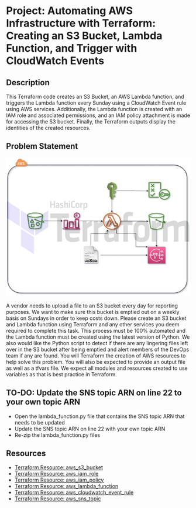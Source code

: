 # Project: Automating AWS Infrastructure with Terraform: Creating an S3 Bucket, Lambda Function, and Trigger with CloudWatch Events

## Description

This Terraform code creates an S3 Bucket, an AWS Lambda function, and triggers the Lambda function every Sunday using a CloudWatch Event rule using AWS services. Additionally, the Lambda function is created with an IAM role and associated permissions, and an IAM policy attachment is made for accessing the S3 bucket. Finally, the Terraform outputs display the identities of the created resources.

## Problem Statement

![Project_01](s3-bucket-triggerr800X600.jpg)

A vendor needs to upload a file to an S3 bucket every day for reporting purposes. We want to make sure this bucket is emptied out on a weekly basis on Sundays in order to keep costs down. Please create an S3 bucket and Lambda function using Terraform and any other services you deem required to complete this task. This process must be 100% automated and the Lambda function must be created using the latest version of Python. We also would like the Python script to detect if there are any lingering files left over in the S3 bucket after being emptied and alert members of the DevOps team if any are found. You will Terraform the creation of AWS resources to help solve this problem. You will also be expected to provide an output file as well as a tfvars file. We expect all modules and resources created to use variables as that is best practice in Terraform.


## TO-DO: Update the SNS topic ARN on line 22 to your own topic ARN

- Open the lambda_function.py file that contains the SNS topic ARN that needs to be updated
- Update the SNS topic ARN on line 22 with your own topic ARN
- Re-zip the lambda_function.py files

## Resources

- [Terraform Resource: aws_s3_bucket](https://registry.terraform.io/providers/hashicorp/aws/latest/docs/resources/s3_bucket)
- [Terraform Resource: aws_iam_role](https://registry.terraform.io/providers/hashicorp/aws/latest/docs/resources/iam_role)
- [Terraform Resource: aws_iam_policy](https://registry.terraform.io/providers/hashicorp/aws/latest/docs/resources/iam_policy)
- [Terraform Resource: aws_lambda_function](https://registry.terraform.io/providers/hashicorp/aws/latest/docs/resources/lambda_function)
- [Terraform Resource: aws_cloudwatch_event_rule](https://registry.terraform.io/providers/hashicorp/aws/latest/docs/resources/cloudwatch_event_rule)
- [Terraform Resource: aws_sns_topic](https://registry.terraform.io/providers/hashicorp/aws/latest/docs/resources/sns_topic)

